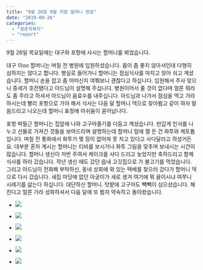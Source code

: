 ```yaml
---
title: "9월 26일 9월 지방 할머니 방문"
date: "2019-09-26"
categories: 
  - "생존자복지"
  - "report"
---
```


9월 26일 목요일에는 대구와 포항에 사시는 할머니를 뵈었습니다.

대구 이oo 할머니는 며칠 전 병원에 입원하셨습니다. 몸이 좀 좋지 않아서인데 다행히 심하지는 않다고 합니다. 병실로 들어가니 할머니는 점심식사를 마치고 앉아 쉬고 계셨습니다. 할머니 손을 잡고 좀 어떠신지 여쭤보니 괜찮다고 하십니다. 입원해서 주사 맞으니 증세가 호전됐다고 아드님이 설명해 주십니다. 병원이어서 줄 것이 없다며 얼른 뭐라도 좀 주라고 하셔서 아드님이 음료수를 내주십니다. 아드님과 나가서 점심을 먹고 가라 하시는데 빨리 포항으로 가야 해서 식사는 다음 달 할머니 댁으로 찾아뵙고 같이 하자 말씀드리고 나오는데 할머니 표정에 아쉬움이 묻어납니다.

포항 박필근 할머니는 집앞에 나와 고구마줄기를 다듬고 계셨습니다. 반갑게 인사를 나누고 선물로 가져간 것들을 보여드리며 설명하는데 할머니 맘에 젤 든 건 화투와 케토톱입니다. 며칠 전 통화에서 화투가 몇 장이 없어져 못 치고 있다고 사다달라고 하셨거든요. 대부분 혼자 계시는 할머니는 티비를 보시거나 화투 그림을 맞추며 보내시는 시간이 많습니다. 할머니 생신이 저번 주여서 케이크를 사다 드리고 늦었지만 축하드리고 함께 식사를 하러 갔습니다. 작년 생신 때도 갔던 읍내 고깃집으로 가 불고기를 먹었습니다. 그리고 아드님이 전화해 부탁하신, 동네 상회에 와 있는 택배를 찾으러 갔다가 할머니 댁으로 다시 갔습니다. 새집 마당에 없던 아궁이가 새로 생겨 여기에 뭐 끓이시냐 여쭈니 시레기를 삶는다 하십니다. 대단하신 할머니. 텃밭에 고구마도 빽빽이 심으셨습니다. 해진다고 얼른 가라 성화하셔서 다음 달에 또 뵙자 약속하고 돌아왔습니다.

- ![](http://womenandwar.net/kr/wp-content/uploads/2019/10/71069968_3012278658813541_126444399834955776_o-1024x584.jpg)
    
- ![](http://womenandwar.net/kr/wp-content/uploads/2019/10/71825231_3012278825480191_5402797794392014848_n.jpg)
    
- ![](http://womenandwar.net/kr/wp-content/uploads/2019/10/71097872_3012279055480168_1783363471765667840_n-1.jpg)
    
- ![](http://womenandwar.net/kr/wp-content/uploads/2019/10/71884509_3012279222146818_7871080954981253120_n.jpg)
    
- ![](http://womenandwar.net/kr/wp-content/uploads/2019/10/70969662_3012279488813458_8235172449423982592_n.jpg)
    
- ![](http://womenandwar.net/kr/wp-content/uploads/2019/10/71298017_3012279615480112_5483832346819952640_o-1024x576.jpg)
